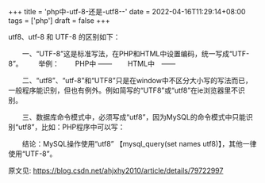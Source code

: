 +++
title = 'php中-utf-8-还是-utf8--'
date = 2022-04-16T11:29:14+08:00
tags = ['php']
draft = false
+++

utf8、utf-8 和 UTF-8 的区别如下：

　　一、“UTF-8”这是标准写法，在PHP和HTML中设置编码，统一写成“UTF-8”。
　　举例：
　　PHP中 —— <?php header('Content-Type: text/html; charset=UTF-8'); ?>
　　HTML中　——　<meta http-equiv="Content-Type" content="text/html; charset=UTF-8" />

　　二、“utf8”、“utf-8”和“UTF8”只是在window中不区分大小写的写法而已，一般程序能识别，但也有例外。例如简写的“UTF8”或“utf8”在ie浏览器里不识别。

　　三、数据库命令模式中，必须写成“utf8”，因为MySQL的命令模式中只能识别“utf8”，比如：PHP程序中可以写：
　　<?php
　　mysql_set_charset('utf8',$link);
　　?>

　　结论：MySQL操作使用“utf8” 【mysql_query(set names utf8)】，其他一律使用“UTF-8”。


原文见: https://blog.csdn.net/ahjxhy2010/article/details/79722997

